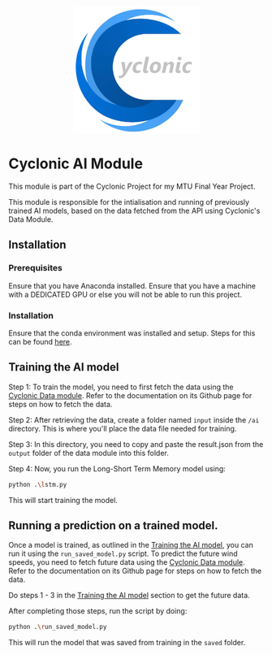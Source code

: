 <div align="center">
    <img width="250" height="250" src="../assets/Cyclonic_Logo.png">
</div>

# Cyclonic AI Module
This module is part of the Cyclonic Project for my MTU Final Year Project.

This module is responsible for the intialisation and running of previously trained AI models, based on the data fetched from the API using Cyclonic's Data Module.

## Installation

### Prerequisites
Ensure that you have Anaconda installed.
Ensure that you have a machine with a DEDICATED GPU or else you will not be able to run this project.

### Installation
Ensure that the conda environment was installed and setup. Steps for this can be found [here](https://github.com/supraaxdd/cyclonic/).

## Training the AI model

Step 1: To train the model, you need to first fetch the data using the [Cyclonic Data module](https://github.com/supraaxdd/cyclonic/tree/master/data/README.md). Refer to the documentation on its Github page for steps on how to fetch the data.

Step 2: After retrieving the data, create a folder named `input` inside the `/ai` directory. This is where you'll place the data file needed for training.

Step 3: In this directory, you need to copy and paste the result.json from the `output` folder of the data module into this folder.

Step 4: Now, you run the Long-Short Term Memory model using:

```bash
python .\lstm.py
```

This will start training the model. 


## Running a prediction on a trained model.

Once a model is trained, as outlined in the [Training the AI model](##training-the-ai-model), you can run it using the `run_saved_model.py` script. To predict the future wind speeds, you need to fetch future data using the [Cyclonic Data module](https://github.com/supraaxdd/cyclonic-data). Refer to the documentation on its Github page for steps on how to fetch the data.

Do steps 1 - 3 in the [Training the AI model](##training-the-ai-model) section to get the future data. 

After completing those steps, run the script by doing:

```bash
python .\run_saved_model.py
```

This will run the model that was saved from training in the `saved` folder. 